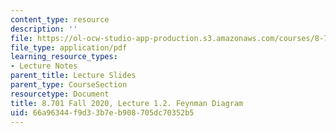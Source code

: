 ```yaml
---
content_type: resource
description: ''
file: https://ol-ocw-studio-app-production.s3.amazonaws.com/courses/8-701-introduction-to-nuclear-and-particle-physics-fall-2020/66a96344f9d33b7eb908705dc70352b5_MIT8_701f20_lec1.2.pdf
file_type: application/pdf
learning_resource_types:
- Lecture Notes
parent_title: Lecture Slides
parent_type: CourseSection
resourcetype: Document
title: 8.701 Fall 2020, Lecture 1.2. Feynman Diagram
uid: 66a96344-f9d3-3b7e-b908-705dc70352b5
---
```

